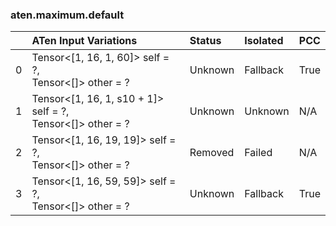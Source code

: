 ### aten.maximum.default
|    | ATen Input Variations                                         | Status   | Isolated   | PCC   |
|---:|:--------------------------------------------------------------|:---------|:-----------|:------|
|  0 | Tensor<[1, 16, 1, 60]> self = ?,<br>Tensor<[]> other = ?      | Unknown  | Fallback   | True  |
|  1 | Tensor<[1, 16, 1, s10 + 1]> self = ?,<br>Tensor<[]> other = ? | Unknown  | Unknown    | N/A   |
|  2 | Tensor<[1, 16, 19, 19]> self = ?,<br>Tensor<[]> other = ?     | Removed  | Failed     | N/A   |
|  3 | Tensor<[1, 16, 59, 59]> self = ?,<br>Tensor<[]> other = ?     | Unknown  | Fallback   | True  |

